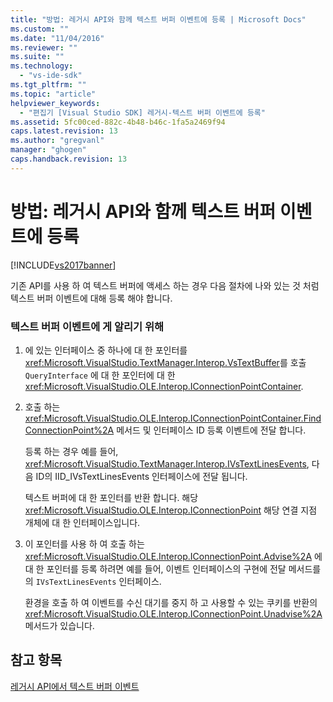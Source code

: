 ```yaml
---
title: "방법: 레거시 API와 함께 텍스트 버퍼 이벤트에 등록 | Microsoft Docs"
ms.custom: ""
ms.date: "11/04/2016"
ms.reviewer: ""
ms.suite: ""
ms.technology: 
  - "vs-ide-sdk"
ms.tgt_pltfrm: ""
ms.topic: "article"
helpviewer_keywords: 
  - "편집기 [Visual Studio SDK] 레거시-텍스트 버퍼 이벤트에 등록"
ms.assetid: 5fc00ced-882c-4b48-b46c-1fa5a2469f94
caps.latest.revision: 13
ms.author: "gregvanl"
manager: "ghogen"
caps.handback.revision: 13
---
```

# 방법: 레거시 API와 함께 텍스트 버퍼 이벤트에 등록
[!INCLUDE[vs2017banner](../code-quality/includes/vs2017banner.md)]

기존 API를 사용 하 여 텍스트 버퍼에 액세스 하는 경우 다음 절차에 나와 있는 것 처럼 텍스트 버퍼 이벤트에 대해 등록 해야 합니다.  
  
### 텍스트 버퍼 이벤트에 게 알리기 위해  
  
1.  에 있는 인터페이스 중 하나에 대 한 포인터를 <xref:Microsoft.VisualStudio.TextManager.Interop.VsTextBuffer>를 호출 `QueryInterface` 에 대 한 포인터에 대 한 <xref:Microsoft.VisualStudio.OLE.Interop.IConnectionPointContainer>.  
  
2.  호출 하는 <xref:Microsoft.VisualStudio.OLE.Interop.IConnectionPointContainer.FindConnectionPoint%2A> 메서드 및 인터페이스 ID 등록 이벤트에 전달 합니다.  
  
     등록 하는 경우 예를 들어, <xref:Microsoft.VisualStudio.TextManager.Interop.IVsTextLinesEvents>, 다음 ID의 IID\_IVsTextLinesEvents 인터페이스에 전달 됩니다.  
  
     텍스트 버퍼에 대 한 포인터를 반환 합니다. 해당 <xref:Microsoft.VisualStudio.OLE.Interop.IConnectionPoint> 해당 연결 지점 개체에 대 한 인터페이스입니다.  
  
3.  이 포인터를 사용 하 여 호출 하는 <xref:Microsoft.VisualStudio.OLE.Interop.IConnectionPoint.Advise%2A> 에 대 한 포인터를 등록 하려면 예를 들어, 이벤트 인터페이스의 구현에 전달 메서드를의 `IVsTextLinesEvents` 인터페이스.  
  
     환경을 호출 하 여 이벤트를 수신 대기를 중지 하 고 사용할 수 있는 쿠키를 반환의 <xref:Microsoft.VisualStudio.OLE.Interop.IConnectionPoint.Unadvise%2A> 메서드가 있습니다.  
  
## 참고 항목  
 [레거시 API에서 텍스트 버퍼 이벤트](../extensibility/text-buffer-events-in-the-legacy-api.md)